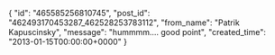  {
   "id": "465585256810745",
   "post_id": "462493170453287_462528253783112",
   "from_name": "Patrik Kapuscinsky",
   "message": "hummmm....  good point",
   "created_time": "2013-01-15T00:00:00+0000"
 }
